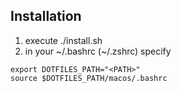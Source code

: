 ## Installation
1. execute ./install.sh
1. in your ~/.bashrc (~/.zshrc) specify
```
export DOTFILES_PATH="<PATH>"
source $DOTFILES_PATH/macos/.bashrc
```
